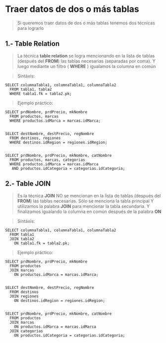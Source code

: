 # Traer datos de dos o más tablas

> Si queremos traer datos de dos o más tablas tenemos dos técnicas para lograrlo

## 1.- Table Relation

> La técnica **table relation** se logra mencionando 
> en la lista de tablas (después del **FROM**) 
> las tablas necesarias (separadas por coma). 
> Y luego mediante un filtro ( **WHERE** ) 
> igualamos la columna en común

> Sintáxis:

    SELECT columnaTabla1, columnaTabla1, columnaTabla2  
      FROM tabla1, tabla2  
      WHERE tabla1.fk = tabla2.pk;


> Ejemplo práctico:


    SELECT prdNombre, prdPrecio, mkNombre  
      FROM productos, marcas  
      WHERE productos.idMarca = marcas.idMarca;


    SELECT destNombre, destPrecio, regNombre  
      FROM destinos, regiones  
      WHERE destinos.idRegion = regiones.idRegion;


    SELECT prdNombre, prdPrecio, mkNombre, catNombre  
      FROM productos, marcas, categorias  
      WHERE productos.idMarca = marcas.idMarca  
       AND productos.idCategoria = categorias.idCategoria;



## 2.- Table JOIN

> Es la técnica **JOIN** NO se mencionan en la lista de tablas (después del **FROM**) 
> las tablas necesarias. Sólo se menciona la tabla principal
> Y utilizamos la palabra **JOIN** para mencionar la tabla secundaria.
> Y finalizamos igualando la columna en común después de la palabra **ON**


> Sintáxis:

    SELECT columnaTabla1, columnaTabla1, columnaTabla2  
      FROM tabla1 
      JOIN tabla2    
        ON tabla1.fk = tabla2.pk;


> Ejemplo práctico:

    SELECT prdNombre, prdPrecio, mkNombre  
      FROM productos  
      JOIN marcas  
        ON productos.idMarca = marcas.idMarca;


    SELECT destNombre, destPrecio, regNombre    
      FROM destinos  
      JOIN regiones  
        ON destinos.idRegion = regiones.idRegion;


    SELECT prdNombre, prdPrecio, mkNombre, catNombre  
      FROM productos  
      JOIN marcas  
        ON productos.idMarca = marcas.idMarca  
      JOIN categorias  
        ON productos.idCategoria = categorias.idCategoria;
